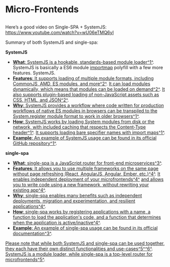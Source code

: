 # Micro-Frontends

## 
Here’s a good video on Single-SPA + SystemJS: https://www.youtube.com/watch?v=wU06eTMQ6yI


Summary of both SystemJS and single-spa:

**SystemJS**

-   [**What**: SystemJS is a hookable, standards-based module loader](https://github.com/systemjs/systemjs)[^1^](https://github.com/systemjs/systemjs).  SystemJS is basically a ES6 module [importmap](https://developer.mozilla.org/en-US/docs/Web/HTML/Element/script/type/importmap) polyfill with a few more features.
SystemJS.
-   [**Features**: It supports loading of multiple module formats, including CommonJS, AMD, ES modules, and more](https://hix.dev/tools/javascript/system-js)[^2^](https://hix.dev/tools/javascript/system-js). [It can load modules dynamically, which means that modules can be loaded on demand](https://github.com/systemjs/systemjs)[^2^](https://hix.dev/tools/javascript/system-js). [It also supports plugin-based loading of non-JavaScript assets such as CSS, HTML, and JSON](https://github.com/systemjs/systemjs)[^2^](https://hix.dev/tools/javascript/system-js).
-   [**Why**: SystemJS provides a workflow where code written for production workflows of native ES modules in browsers can be transpiled to the System.register module format to work in older browsers](https://github.com/systemjs/systemjs)[^1^](https://github.com/systemjs/systemjs).
-   [**How**: SystemJS works by loading System modules from disk or the network, with included caching that respects the Content-Type header](https://github.com/systemjs/systemjs)[^1^](https://github.com/systemjs/systemjs). [It supports loading bare specifier names with import maps](https://github.com/systemjs/systemjs)[^1^](https://github.com/systemjs/systemjs).
-   [**Example**: An example of SystemJS usage can be found in its official GitHub repository](https://github.com/systemjs/systemjs)[^1^](https://github.com/systemjs/systemjs).

**single-spa**

-   [**What**: single-spa is a JavaScript router for front-end microservices](https://github.com/systemjs/systemjs)[^3^](https://single-spa.js.org/).
-   [**Features**: It allows you to use multiple frameworks on the same page without page refreshing (React, AngularJS, Angular, Ember, etc.)](https://github.com/systemjs/systemjs)[^4^](https://single-spa.js.org/docs/getting-started-overview/). [It enables independent deployment of your microfrontends](https://github.com/systemjs/systemjs)[^4^](https://single-spa.js.org/docs/getting-started-overview/) [and allows you to write code using a new framework, without rewriting your existing app](https://github.com/systemjs/systemjs)[^4^](https://single-spa.js.org/docs/getting-started-overview/).
-   [**Why**: single-spa enables many benefits such as independent deployments, migration and experimentation, and resilient applications](https://github.com/systemjs/systemjs)[^4^](https://single-spa.js.org/docs/getting-started-overview/).
-   [**How**: single-spa works by registering applications with a name, a function to load the application's code, and a function that determines when the application is active/inactive](https://github.com/systemjs/systemjs)[^4^](https://single-spa.js.org/docs/getting-started-overview/).
-   [**Example**: An example of single-spa usage can be found in its official documentation](https://single-spa.js.org/)[^3^](https://single-spa.js.org/).

[Please note that while both SystemJS and single-spa can be used together, they each have their own distinct functionalities and use-cases](https://single-spa.js.org/docs/faq/)[^5^](https://single-spa.js.org/docs/faq/)[^6^](https://single-spa.js.org/docs/ecosystem-vite/). [SystemJS is a module loader, while single-spa is a top-level router for microfrontends](https://single-spa.js.org/docs/faq/)[^5^](https://single-spa.js.org/docs/faq/).
